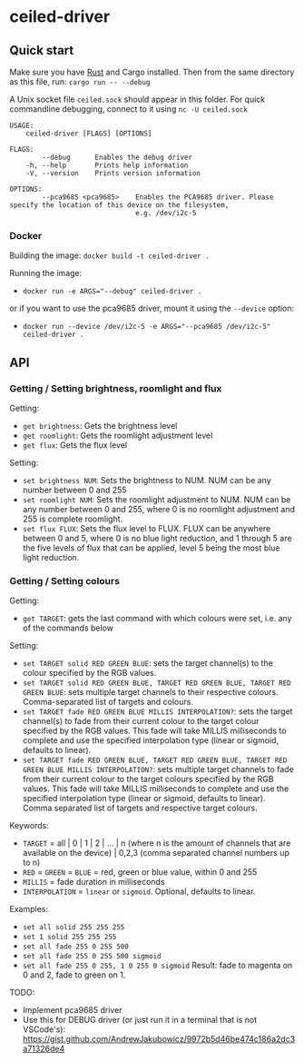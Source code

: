 # ceiled-driver


## Quick start

Make sure you have [Rust](https://www.rust-lang.org) and Cargo installed. Then from the same directory as this file, run: `cargo run -- --debug`

A Unix socket file `ceiled.sock` should appear in this folder. For quick commandline debugging, connect to it using `nc -U ceiled.sock`

```
USAGE:
    ceiled-driver [FLAGS] [OPTIONS]

FLAGS:
        --debug      Enables the debug driver
    -h, --help       Prints help information
    -V, --version    Prints version information

OPTIONS:
        --pca9685 <pca9685>    Enables the PCA9685 driver. Please specify the location of this device on the filesystem,
                               e.g. /dev/i2c-5
```

### Docker

Building the image: `docker build -t ceiled-driver .`

Running the image:
- `docker run -e ARGS="--debug" ceiled-driver .`

or if you want to use the pca9685 driver, mount it using the `--device` option:
- `docker run --device /dev/i2c-5 -e ARGS="--pca9685 /dev/i2c-5" ceiled-driver .`

## API

### Getting / Setting brightness, roomlight and flux

Getting:
- `get brightness`: Gets the brightness level
- `get roomlight`: Gets the roomlight adjustment level
- `get flux`: Gets the flux level

Setting:
- `set brightness NUM`: Sets the brightness to NUM. NUM can be any number between 0 and 255
- `set roomlight NUM`: Sets the roomlight adjustment to NUM. NUM can be any number between 0 and 255, where 0 is no roomlight adjustment and 255 is complete roomlight.
- `set flux FLUX`: Sets the flux level to FLUX. FLUX can be anywhere between 0 and 5, where 0 is no blue light reduction, and 1 through 5 are the five levels of flux that can be applied, level 5 being the most blue light reduction.

### Getting / Setting colours

Getting:
- `get TARGET`: gets the last command with which colours were set, i.e. any of the commands below

Setting:
- `set TARGET solid RED GREEN BLUE`: sets the target channel(s) to the colour specified by the RGB values.
- `set TARGET solid RED GREEN BLUE, TARGET RED GREEN BLUE, TARGET RED GREEN BLUE`: sets multiple target channels to their respective colours. Comma-separated list of targets and colours.
- `set TARGET fade RED GREEN BLUE MILLIS INTERPOLATION?`: sets the target channel(s) to fade from their current colour to the target colour specified by the RGB values. This fade will take MILLIS milliseconds to complete and use the specified interpolation type (linear or sigmoid, defaults to linear).
- `set TARGET fade RED GREEN BLUE, TARGET RED GREEN BLUE, TARGET RED GREEN BLUE MILLIS INTERPOLATION?`: sets multiple target channels to fade from their current colour to the target colours specified by the RGB values. This fade will take MILLIS milliseconds to complete and use the specified interpolation type (linear or sigmoid, defaults to linear). Comma separated list of targets and respective target colours.

Keywords:
- `TARGET` = all | 0 | 1 | 2 | ... | n (where n is the amount of channels that are available on the device) | 0,2,3 (comma separated channel numbers up to n)
- `RED` = `GREEN` = `BLUE` = red, green or blue value, within 0 and 255
- `MILLIS` = fade duration in milliseconds
- `INTERPOLATION` = `linear` or `sigmoid`. Optional, defaults to linear.


Examples:
- `set all solid 255 255 255`
- `set 1 solid 255 255 255`
- `set all fade 255 0 255 500`
- `set all fade 255 0 255 500 sigmoid`
- `set all fade 255 0 255, 1 0 255 0 sigmoid` Result: fade to magenta on 0 and 2, fade to green on 1.

TODO:
- Implement pca9685 driver
- Use this for DEBUG driver (or just run it in a terminal that is not VSCode's): https://gist.github.com/AndrewJakubowicz/9972b5d46be474c186a2dc3a71326de4
